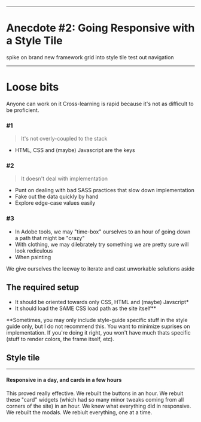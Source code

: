 
---

# Anecdote #2: Going Responsive with a Style Tile 

spike on brand new framework
grid into style tile
test out navigation

---

# Loose bits


Anyone can work on it 
Cross-learning is rapid because it's not as difficult to be proficient.

### #1
> It's not overly-coupled to the stack

* HTML, CSS and (maybe) Javascript are the keys

### #2
> It doesn't deal with implementation

* Punt on dealing with bad SASS practices that slow down implementation
* Fake out the data quickly by hand
* Explore edge-case values easily



### #3




* In Adobe tools, we may "time-box" ourselves to an hour of going down a path that might be "crazy"
* With clothing, we may dilebrately try something we are pretty sure will look rediculous
* When painting

We give ourselves the leeway to iterate and cast unworkable solutions aside



## The required setup
* It should be oriented towards only CSS, HTML and (maybe) Javscript*
* It should load the SAME CSS load path as the site itself**

\**Sometimes, you may only include style-guide specific stuff in the style guide only, but I do not recommend this. You want to minimize suprises on implementation. If you're doing it right, you won't have much thats specific (stuff to render colors, the frame itself, etc). 

## Style tile


---
#### Responsive in a day, and cards in a few hours
This proved really effective. We rebuilt the buttons in an hour. We rebuit these "card" widgets (which had so many minor tweaks coming from all corners of the site) in an hour. We knew what everything did in responsive. We rebuilt the modals. We rebiult everything, one at a time.

